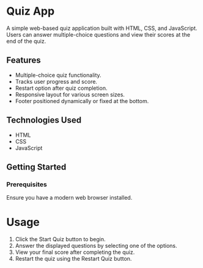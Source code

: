 # Quiz App

A simple web-based quiz application built with HTML, CSS, and JavaScript. Users can answer multiple-choice questions and view their scores at the end of the quiz.

## Features
- Multiple-choice quiz functionality.
- Tracks user progress and score.
- Restart option after quiz completion.
- Responsive layout for various screen sizes.
- Footer positioned dynamically or fixed at the bottom.

## Technologies Used
- HTML
- CSS
- JavaScript

## Getting Started

### Prerequisites
Ensure you have a modern web browser installed.

# Usage
1. Click the Start Quiz button to begin.
2. Answer the displayed questions by selecting one of the options.
3. View your final score after completing the quiz.
4. Restart the quiz using the Restart Quiz button.
